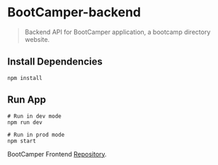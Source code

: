 # BootCamper-backend

> Backend API for BootCamper application, a bootcamp directory website.

## Install Dependencies

```
npm install
```

## Run App

```
# Run in dev mode
npm run dev

# Run in prod mode
npm start
```

BootCamper Frontend [Repository](https://github.com/Ramanpreet6262/BootCamper-frontend).
